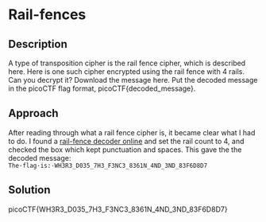 # Rail-fences

## Description

A type of transposition cipher is the rail fence cipher, which is described here. Here is one such cipher encrypted using the rail fence with 4 rails. Can you decrypt it?
Download the message here.
Put the decoded message in the picoCTF flag format, picoCTF{decoded_message}.

## Approach
After reading through what a rail fence cipher is, it became clear what I had to do. I found a [rail-fence decoder online](https://www.dcode.fr/rail-fence-cipher)
and set the rail count to 4, and checked the box which kept punctuation and spaces. This gave the the decoded message: `The·flag·is:·WH3R3_D035_7H3_F3NC3_8361N_4ND_3ND_83F6D8D7`

## Solution
picoCTF{WH3R3_D035_7H3_F3NC3_8361N_4ND_3ND_83F6D8D7}


